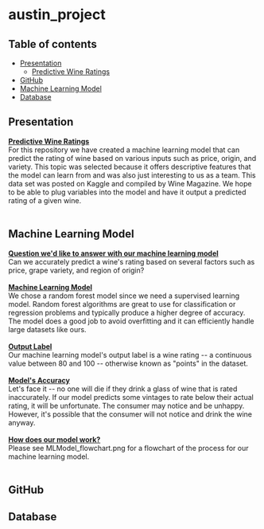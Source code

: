 # austin_project

## Table of contents
* [Presentation](#Presentation)
    * [Predictive Wine Ratings](PredicitiveWineRatings)
* [GitHub](#GitHub)
* [Machine Learning Model](#MachineLearningModel)
* [Database](#Database)

## Presentation

<ins><b>Predictive Wine Ratings</ins></b><br>
For this repository we have created a machine learning model that can predict the rating of wine based on various inputs such as price, origin, and variety. This topic was selected because it offers descriptive features that the model can learn from and was also just interesting to us as a team. This data set was posted on Kaggle and compiled by Wine Magazine. We hope to be able to plug variables into the model and have it output a predicted rating of a given wine.<br><br>

## Machine Learning Model

<ins>**Question we'd like to answer with our machine learning model**</ins><br>
Can we accurately predict a wine's rating based on several factors such as price, grape variety, and region of origin?<br><br>
<ins>**Machine Learning Model**</ins><br>
We chose a random forest model since we need a supervised learning model. Random forest algorithms are great to use for classification or regression problems and typically produce a higher degree of accuracy. The model does a good job to avoid overfitting and it can efficiently handle large datasets like ours.<br><br>
<ins>**Output Label**</ins><br>
Our machine learning model's output label is a wine rating -- a continuous value between 80 and 100 -- otherwise known as "points" in the dataset.<br><br> 
<ins>**Model's Accuracy**</ins><br>
Let's face it -- no one will die if they drink a glass of wine that is rated inaccurately. If our model predicts some vintages to rate below their actual rating, it will be unfortunate. The consumer may notice and be unhappy. However, it's possible that the consumer will not notice and drink the wine anyway.<br><br> 
<ins>**How does our model work?**</ins><br>
Please see MLModel_flowchart.png for a flowchart of the process for our machine learning model.<br><br>

## GitHub

## Database


